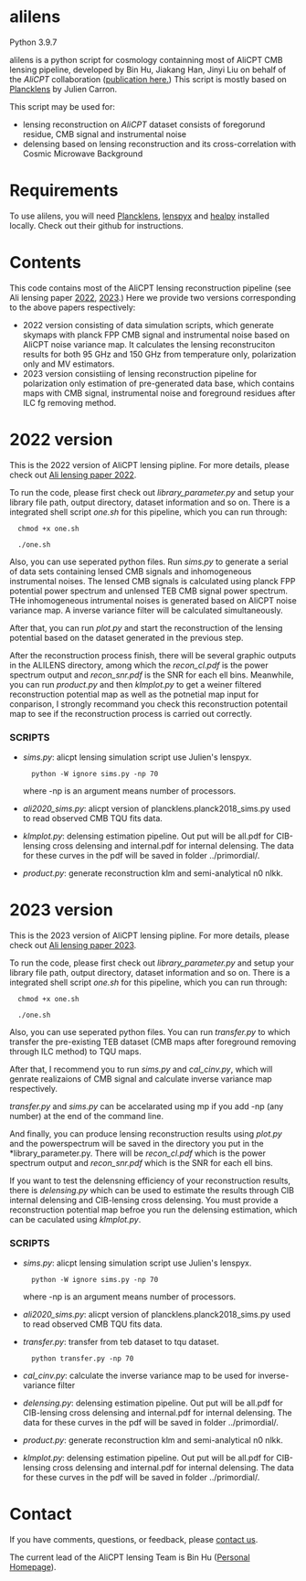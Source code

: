 <!---
STYLE CONVENTION USED
    bolt italic:
        ***file***"
    code:
       `program` or `library``
       `commands` or `paths`
       `variable`
    bold code:
        **`function`**
        **`type`** or **`structure`**
-->
# alilens

Python 3.9.7

alilens is a python script for cosmology containning most of AliCPT CMB lensing pipeline, developed by Bin Hu, Jiakang Han, Jinyi Liu on behalf of the *AliCPT* collaboration ([publication here.](https://arxiv.org/abs/1710.03047)) This script is mostly based on [Plancklens](https://github.com/carronj/plancklens) by Julien Carron. 

This script may be used for:
* lensing reconstruction on *AliCPT* dataset consists of foregorund residue, CMB signal and instrumental noise
* delensing based on lensing reconstruction and its cross-correlation with Cosmic Microwave Background

# Requirements
To use alilens, you will need [Plancklens](https://github.com/carronj/plancklens), [lenspyx](https://github.com/carronj/lenspyx) and [healpy](https://github.com/carronj/lenspyx) installed locally. Check out their github for instructions. 

# Contents

This code contains most of the AliCPT lensing reconstruction pipeline (see Ali lensing paper [2022](https://arxiv.org/abs/2204.08158), [2023](https://arxiv.org/abs/2303.05705).) Here we provide two versions corresponding to the above papers respectively:

* 2022 version consisting of data simulation scripts, which generate skymaps with planck FPP CMB signal and instrumental noise based on AliCPT noise variance map. It calculates the lensing reconstruciton results for both 95 GHz and 150 GHz from temperature only, polarization only and MV estimators.
* 2023 version consistiing of lensing reconstruction pipeline for polarization only estimation of pre-generated data base, which contains maps with CMB signal, instrumental noise and foreground residues after ILC fg removing method.

# 2022 version
This is the 2022 version of AliCPT lensing pipline. For more details, please check out [Ali lensing paper 2022](https://arxiv.org/abs/2204.08158).

To run the code, please first check out *library_parameter.py* and setup your library file path, output directory, dataset information and so on. There is a integrated shell script *one.sh* for this pipeline, which you can run through:

```
  chmod +x one.sh
  
  ./one.sh
```


Also, you can use seperated python files. Run *sims.py* to generate a serial of data sets containing lensed CMB signals and inhomogeneous instrumental noises. The lensed CMB signals is calculated using planck FPP potential power spectrum and unlensed TEB CMB signal power spectrum. THe inhomogeneous intrumental noises is generated based on AliCPT noise variance map. A inverse variance filter will be calculated simultaneously.

After that, you can run *plot.py* and start the reconstruction of the lensing potential based on the dataset generated in the previous step.

After the reconstruction process finish, there will be several graphic outputs in the ALILENS directory, among which the  *recon_cl.pdf*  is the power spectrum output and *recon_snr.pdf* is the SNR for each ell bins. Meanwhile, you can run *product.py* and then *klmplot.py* to get a weiner filtered reconstruction potential map as well as the potnetial map input for conparison, I strongly recommand you check this reconstruction potentail map to see if the reconstruction process is carried out correctly.

### SCRIPTS

- *sims.py*: alicpt lensing simulation script use Julien's lenspyx.
        
        python -W ignore sims.py -np 70

  where -np is an argument means number of processors.

- *ali2020_sims.py*: alicpt version of plancklens.planck2018_sims.py used to read observed CMB TQU fits data.

- *klmplot.py*: delensing estimation pipeline. Out put will be all.pdf for CIB-lensing cross delensing and internal.pdf for internal delensing. The data for these curves in the pdf will be saved in folder ../primordial/.

- *product.py*: generate reconstruction klm and semi-analytical n0 nlkk.
# 2023 version
This is the 2023 version of AliCPT lensing pipline. For more details, please check out [Ali lensing paper 2023](https://arxiv.org/abs/2303.05705).

To run the code, please first check out *library_parameter.py* and setup your library file path, output directory, dataset information and so on. There is a integrated shell script *one.sh* for this pipeline, which you can run through:

```
  chmod +x one.sh
  
  ./one.sh
```

Also, you can use seperated python files. You can run *transfer.py* to which transfer the pre-existing TEB dataset (CMB maps after foreground removing through ILC method) to TQU maps.

After that, I recommend you to run *sims.py* and *cal_cinv.py*, which will genrate realizaions of CMB signal and calculate inverse variance map respectively.

*transfer.py* and *sims.py* can be accelarated using mp if you add -np (any number) at the end of the command line.

And finally, you can produce lensing reconstruction results using *plot.py* and the powerspectrum will be saved in the directory you put in the *library_parameter.py. There will be *recon_cl.pdf*  which is the power spectrum output and *recon_snr.pdf* which is the SNR for each ell bins.

If you want to test the delensning efficiency of your reconstruction results, there is *delensing.py* which can be used to estimate the results through CIB internal delensing and CIB-lensing cross delensing. You must provide a reconstruction potential map befroe you run the delensing estimation, which can be caculated using *klmplot.py*.

### SCRIPTS

- *sims.py*: alicpt lensing simulation script use Julien's lenspyx.
        
        python -W ignore sims.py -np 70

  where -np is an argument means number of processors.

- *ali2020_sims.py*: alicpt version of plancklens.planck2018_sims.py used to read observed CMB TQU fits data.
  
- *transfer.py*: transfer from teb dataset to tqu dataset.
  
        python transfer.py -np 70

- *cal_cinv.py*: calculate the inverse variance map to be used for inverse-variance filter

- *delensing.py*: delensing estimation pipeline. Out put will be all.pdf for CIB-lensing cross delensing and internal.pdf for internal delensing. The data for these curves in the pdf will be saved in folder ../primordial/.
- *product.py*: generate reconstruction klm and semi-analytical n0 nlkk.
- *klmplot.py*: delensing estimation pipeline. Out put will be all.pdf for CIB-lensing cross delensing and internal.pdf for internal delensing. The data for these curves in the pdf will be saved in folder ../primordial/.

# Contact

If you have comments, questions, or feedback, please
[contact us](bhu@bnu.edu.cn).

The current lead of the AliCPT lensing Team is Bin Hu ([Personal Homepage](https://hubinitp.github.io/)).
